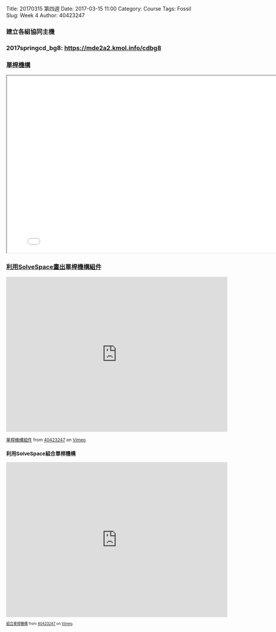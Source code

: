 Title: 20170315 第四週
Date: 2017-03-15 11:00
Category: Course
Tags: Fossil
Slug: Week 4
Author: 40423247

<h3>建立各組協同主機</h3>
<h3><p>2017springcd_bg8: <a href="https://mde2a2.kmol.info/cdbg8">https://mde2a2.kmol.info/cdbg8</h3>

<h3>單桿機構</h3>
<iframe src="../data/40423247.html" width="800" height="480"></iframe>
<h3>利用SolveSpace畫出單桿機構組件</h3>
<iframe src="https://player.vimeo.com/video/210645843" width="600" height="420" frameborder="0" webkitallowfullscreen mozallowfullscreen allowfullscreen></iframe>
<small>
<p><a href="https://vimeo.com/210645843">單桿機構組件</a> from <a href="https://vimeo.com/user61278816">40423247</a> on <a href="https://vimeo.com">Vimeo</a>.</p>

<h3>利用SolveSpace組合單桿機構</h3>
<iframe src="https://player.vimeo.com/video/210648133" width="600" height="420" frameborder="0" webkitallowfullscreen mozallowfullscreen allowfullscreen></iframe>
<small>
<p><a href="https://vimeo.com/210648133">組合單桿機構</a> from <a href="https://vimeo.com/user61278816">40423247</a> on <a href="https://vimeo.com">Vimeo</a>.</p>

